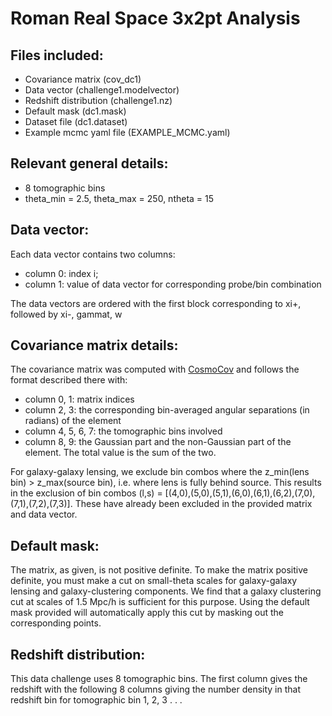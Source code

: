 # Roman Real Space 3x2pt Analysis

## Files included:
- Covariance matrix (cov_dc1)
- Data vector (challenge1.modelvector)
- Redshift distribution (challenge1.nz)
- Default mask (dc1.mask)
- Dataset file (dc1.dataset)
- Example mcmc yaml file (EXAMPLE_MCMC.yaml)

## Relevant general details:
 - 8 tomographic bins
 - theta_min = 2.5, theta_max = 250, ntheta = 15

## Data vector:
Each data vector contains two columns:
  - column 0: index i;
  - column 1: value of data vector for corresponding probe/bin combination

The data vectors are ordered with the first block corresponding to xi+, followed by xi-, gammat, w

## Covariance matrix details:
The covariance matrix was computed with [CosmoCov](https://github.com/CosmoLike/CosmoCov/tree/master) and follows the format described there with:
 - column 0, 1: matrix indices
 - column 2, 3: the corresponding bin-averaged angular separations (in radians) of the element
 - column 4, 5, 6, 7: the tomographic bins involved
 - column 8, 9: the Gaussian part and the non-Gaussian part of the element. The total value is the sum of the two.

For galaxy-galaxy lensing, we exclude bin combos where the z_min(lens bin) > z_max(source bin), i.e. where lens is fully behind source. This results in the exclusion of bin combos (l,s) = [(4,0),(5,0),(5,1),(6,0),(6,1),(6,2),(7,0),(7,1),(7,2),(7,3)]. These have already been excluded in the provided matrix and data vector.

## Default mask:

The matrix, as given, is not positive definite. To make the matrix positive definite, you must make a cut on small-theta scales for galaxy-galaxy lensing and galaxy-clustering components. We find that a galaxy clustering cut at scales of 1.5 Mpc/h is sufficient for this purpose. Using the default mask provided will automatically apply this cut by masking out the corresponding points.

## Redshift distribution:

This data challenge uses 8 tomographic bins.  The first column gives the redshift with the following 8 columns giving the number density in that redshift bin for tomographic bin 1, 2, 3 . . .
